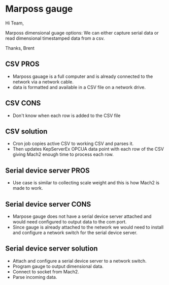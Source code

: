 
# Marposs gauge

Hi Team,

Marposs dimensional guage options: We can either capture serial data or read dimensional timestamped data from a csv.

Thanks,
Brent

## CSV PROS

- Marposs gauage is a full computer and is already connected to the network via a network cable.
- data is formatted and available in a CSV file on a network drive.

## CSV CONS

- Don't know when each row is added to the CSV file

## CSV solution

- Cron job copies active CSV to working CSV and parses it.
- Then updates KepServerEx OPCUA data point with each row of the CSV giving Mach2 enough time to process each row.

## Serial device server PROS

- Use case is similar to collecting scale weight and this is how Mach2 is made to work.

## Serial device server CONS

- Marpose gauge does not have a serial device server attached and would need configured to output data to the com port.
- Since gauge is already attached to the network we would need to install and configure a network switch for the serial device server.

## Serial device server solution

- Attach and configure a serial device server to a network switch.
- Program gauge to output dimensional data.
- Connect to socket from Mach2.
- Parse incoming data.
